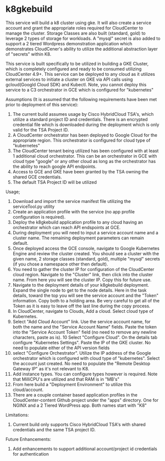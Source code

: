 # k8gkebuild
This service will build a k8 cluster using gke.  It will also create a service account and grant the appropriate roles required for CloudCenter to manage the cluster.  Storage Classes are also built (standard, gold) to leverage 2 types of storage for workloads.  A "mysql" secret is also added to support a 2 tiered Wordpress demonstration application which demonstrates CloudCener's ability to utilize the additional abstraction layer of "secrets" within K8.

This service is built specifically to be utilized in building a GKE Cluster, which is completely configured and ready to be consumed utilizing CloudCenter 4.9+.  This service can be deployed to any cloud as it utilizes external services to initiate a cluster on GKE via API calls using gcloud(Googld Cloud SDK) and Kubectl.  Note, you cannot deploy this service to a C3 orchestrator in GCE which is configured for "kubernetes"

Assumptions (It is assumed that the following requirements have been met prior to deployment of this service):
1) The current build assumes usage by Cisco HybridCloud TSA's, which utilize a standard project ID and credentials.  There is an encrypted credential file which is downloaded during the deployment which is only valid for the TSA Project ID.
2) A CloudCenter orchestrator has been deployed to Google Cloud for the appropriate region.  This orchestrator is configured for cloud type of "kubernetes"
3) The CloudCenter tenant being utilized has been configured with at least 1 additional cloud orchestrator.  This can be an orchestrator in GCE with cloud type "google" or any other cloud as long as the orchestrator has the ability to reach google API endpoints.
4) Access to GCE and GKE have been granted by the TSA owning the shared GCE credentials.
5) The default TSA Project ID will be utilized

Usage;
1) Download and import the service manifest file utilizing the serviceTool.py utility
2) Create an application profile with the service (no app profile configuration is required).
3) Deploy the k8gkebuild application profile to any cloud having an orchestrator which can reach API endspoints at GCE.
4) During deployment you will need to input a service account name and a cluster name.  The remaining deployment parameters can remain default.
5) Once deployed access the GCE console, navigate to Google Kubernetes Engine and review the cluster created.  You should see a cluster with the given name, 2 storage classes (standard, gold), multiple "mysql" secrets (if you chose a namespace other then default).
6) You need to gather the cluster IP for configuration of the CloudCenter cloud region.  Navigate to the "Cluster" link, then click into the cluster name.  From here you will see the cluster IP. Copy this for future use.
7) Navigate to the deployment details of your k8gkebuild deployment.  Expand the single node to get to the node details.  Here in the task details, toward the top you will see the service account and the "Token" information.  Copy both to a holding area.  Be very careful to get all of the Token as it is easy to leave off the last line during the copy process.
8) In CloudCenter, navigate to Clouds, Add a cloud.  Select cloud type of Kubernetes.
9) Select "Add Cloud Account" link.  Use the service account name, for both the name and the "Service Account Name" fields.  Paste the token into the "Service Account Token" field (no need to remove any newline characters, paste as is).
10 Select "Configure Cloud".  On the details tab configure "Kubernetes Settings".  Paste the IP of the GKE cluster.  No need to populate either of the API version fields
11) select "Configure Orchestrator".  Utilize the IP address of the Google orchestrator which is configured with cloud type of "kubernetes".  Select the account just created.  No need to populate the "Remote Desktop Gateway IP" as it's not relevant to K8.
12) Add instance types.  You can configure types however is required.  Note that MilliCPU's are utilized and that RAM is in "MB's"
13) From here build a "Deployment Environment" to utilize this cloud/account.
14) There are a couple container based application profiles in the CloudCenter-content Github project under the "apps" directory.  One for NGINX and a 2 Tiered WordPress app.  Both names start with "K8"


Limitations:
1) Current build only supports Cisco HybridCloud TSA's with shared credentials and the same TSA project ID.



Future Enhancements:
1) Add enhancements to support additional account/project id credentials for authentication